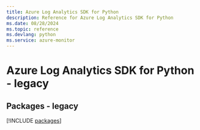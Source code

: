 ```yaml
---
title: Azure Log Analytics SDK for Python
description: Reference for Azure Log Analytics SDK for Python
ms.date: 08/28/2024
ms.topic: reference
ms.devlang: python
ms.service: azure-monitor
---
```

# Azure Log Analytics SDK for Python - legacy
## Packages - legacy
[!INCLUDE [packages](log-analytics-index.md)]